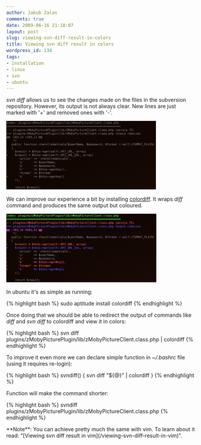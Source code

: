 ```yaml
---
author: Jakub Zalas
comments: true
date: 2009-06-16 21:18:07
layout: post
slug: viewing-svn-diff-result-in-colors
title: Viewing svn diff result in colors
wordpress_id: 134
tags:
- installation
- linux
- svn
- ubuntu
---
```


_svn diff_ allows us to see the changes made on the files in the subversion repository. However, its output  is not always clear. New lines are just marked with '+' and removed ones with '-'.


<div class="text-center">
    <a href="/uploads/wp/2009/06/svn-diff-before.png"><img src="/uploads/wp/2009/06/svn-diff-before-399x183.png" title="svn diff in black and white" class="img-responsive" /></a>
</div>

We can improve our experience a bit by installing [colordiff](http://colordiff.sourceforge.net/). It wraps _diff_ command and produces the same output but coloured.

<div class="text-center">
    <a href="/uploads/wp/2009/06/svn-diff-after.png"><img src="/uploads/wp/2009/06/svn-diff-after-400x183.png" title="svn diff in colors" class="img-responsive" /></a>
</div>


In ubuntu it's as simple as running:

{% highlight bash %}
sudo aptitude install colordiff
{% endhighlight %}


Once doing that we should be able to redirect the output of commands like _diff_ and _svn diff_ to colordiff and view it in colors:

{% highlight bash %}
svn diff plugins/zMobyPicturePlugin/lib/zMobyPictureClient.class.php | colordiff
{% endhighlight %}


To improve it even more we can declare simple function in _~/.bashrc_ file (using it requires re-login):

    
{% highlight bash %}
svndiff()
{
  svn diff "${@}" | colordiff
}
{% endhighlight %}


Function will make the command shorter:

{% highlight bash %}
svndiff plugins/zMobyPicturePlugin/lib/zMobyPictureClient.class.php
{% endhighlight %}


<div class="alert alert-warning" markdown="1">**Note**: You can achieve pretty much the same with vim. To learn about it read: "[Viewing svn diff result in vim](/viewing-svn-diff-result-in-vim)".</div>
